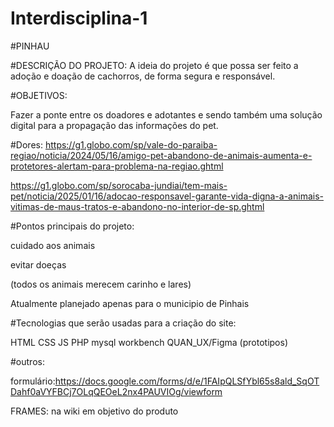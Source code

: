 # Interdisciplina-1

#PINHAU

#DESCRIÇÃO DO PROJETO:
A ideia do projeto é que possa ser feito a adoção e doação de cachorros, de forma segura e responsável.

#OBJETIVOS:

Fazer a ponte entre os doadores e adotantes e sendo também uma solução digital para a propagação das informações do pet.

#Dores:
https://g1.globo.com/sp/vale-do-paraiba-regiao/noticia/2024/05/16/amigo-pet-abandono-de-animais-aumenta-e-protetores-alertam-para-problema-na-regiao.ghtml

https://g1.globo.com/sp/sorocaba-jundiai/tem-mais-pet/noticia/2025/01/16/adocao-responsavel-garante-vida-digna-a-animais-vitimas-de-maus-tratos-e-abandono-no-interior-de-sp.ghtml




#Pontos principais do projeto:

cuidado aos animais

evitar doeças

(todos os animais merecem carinho e lares)

Atualmente planejado apenas para o municipio de Pinhais





#Tecnologias que serão usadas para a criação do site:

HTML
CSS
JS
PHP
mysql workbench
QUAN_UX/Figma (prototipos)

#outros:

formulário:https://docs.google.com/forms/d/e/1FAIpQLSfYbl65s8ald_SqOTDahf0aVYFBCj7OLqQEOeL2nx4PAUVIOg/viewform

FRAMES:
na wiki  em objetivo do produto










